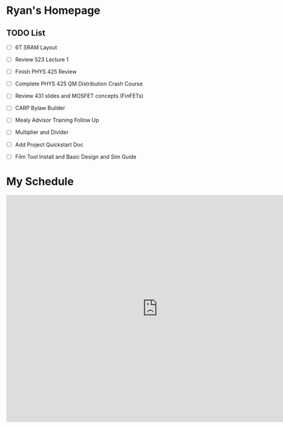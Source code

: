 # Ryan's Homepage

## TODO List
 - [ ] 6T SRAM Layout
 - [ ] Review 523 Lecture 1
 - [ ] Finish PHYS 425 Review
 - [ ] Complete PHYS 425 QM Distribution Crash Course
 - [ ] Review 431 slides and MOSFET concepts (FinFETs)
 - [ ] CARP Bylaw Builder
 - [ ] Mealy Advisor Training Follow Up
 - [ ] Multiplier and Divider
 - [ ] Add Project Quickstart Doc
 - [ ] Film Tool Install and Basic Design and Sim Guide 



<h1>My Schedule</h1>
<iframe src="https://calendar.google.com/calendar/embed?src=ngc9dfl0qm68j5cfmkcugkabjb8ra03k%40import.calendar.google.com&ctz=America%2FLos_Angeles" style="border: 0" width="800" height="600" frameborder="0" scrolling="no"></iframe>
